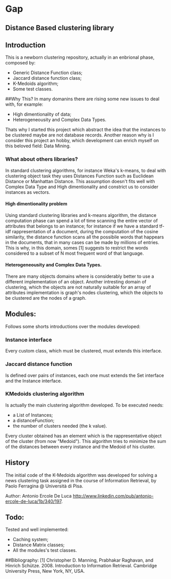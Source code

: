 # Gap
## Distance Based clustering library

## Introduction
This is a newborn clustering repository, actually in an enbrional phase, composed by:
- Generic Distance Function class;
- Jaccard distance function class;
- K-Medoids algorithm;
- Some test classes.

##Why This?
In many domanins there are rising some new issues to deal with, for example:
- High dimentionality of data;
- Heterogeneousity and Complex Data Types.

Thats why I started this project which abstract the idea that the instances to be clustered maybe are not database records.
Another reason why is I consider this project an hobby, which development can enrich myself on this beloved field: Data Mining.

### What about others libraries?
In standard clustering algorithms, for instance Weka's k-means, to deal with clustering object task they uses Distances Function such as Euclidean Distance or Manhattan Distance. This assumption doesn't fits well with Complex Data Type and High dimentionality and constrict us to consider instances as vectors.

#### High dimentionality problem
Using standard clustering libraries and k-means algorithm, the distance computation phase can spend a lot of time scanning the entire vector of attributes that belongs to an instance; for instance if we have a standard tf-idf rappresentation of a document, during the computation of the cosine similarity, the distance function scans all the possibile words that happears in the documents, that in many cases can be made by millions of entries.
This is why, in this domain, somes [1] suggests to restrict the words considered to a subset of N most frequent word of that language. 

#### Heterogeneousity and Complex Data Types.
There are many objects domains where is considerably better to use a different implementation of an object.
Another intresting domain of clustering, which the objects are not naturally suitable for an array of attributes implementation is graph's nodes clustering, which the objects to be clustered are the nodes of a graph.


## Modules:
Follows some shorts introductions over the modules developed:

### Instance interface
Every custom class, which must be clustered, must extends this interface.

### Jaccard distance function
Is defined over pairs of instances, each one must extends the Set interface and the Instance interface.

### KMedoids clustering algorithm
Is actually the main clustering algorithm developed.
To be executed needs:
- a List of Instances; 
- a distanceFunction;
- the number of clusters needed (the k value).

Every cluster obtained has an element which is the rappresentative object of the cluster (from now "Medoid").
This algorithm tries to minimize the sum of the distances between every instance and the Medoid of his cluster.

## History
The initial code of the K-Medoids algorithm was developed for solving a news clustering task assigned in the course of Information Retrieval, by Paolo Ferragina @ Università di Pisa.

Author: Antonio Ercole De Luca 
http://www.linkedin.com/pub/antonio-ercole-de-luca/1b/340/197.


## Todo:
Tested and well implemented:
- Caching system;
- Distance Matrix classes;
- All the modules's test classes.

##Bibliography:
[1] Christopher D. Manning, Prabhakar Raghavan, and Hinrich Schütze. 2008. Introduction to Information Retrieval. Cambridge University Press, New York, NY, USA.
